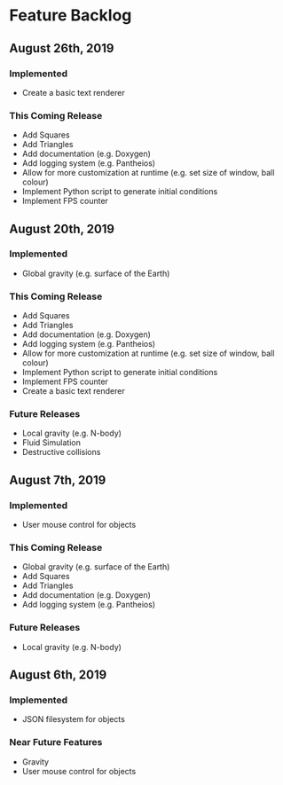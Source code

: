 # Feature Backlog

## August 26th, 2019

### Implemented
- Create a basic text renderer

### This Coming Release
- Add Squares
- Add Triangles
- Add documentation (e.g. Doxygen)
- Add logging system (e.g. Pantheios)
- Allow for more customization at runtime (e.g. set size of window, ball colour)
- Implement Python script to generate initial conditions
- Implement FPS counter

## August 20th, 2019

### Implemented
- Global gravity (e.g. surface of the Earth)

### This Coming Release
- Add Squares
- Add Triangles
- Add documentation (e.g. Doxygen)
- Add logging system (e.g. Pantheios)
- Allow for more customization at runtime (e.g. set size of window, ball colour)
- Implement Python script to generate initial conditions
- Implement FPS counter
- Create a basic text renderer

### Future Releases
- Local gravity (e.g. N-body)
- Fluid Simulation
- Destructive collisions

## August 7th, 2019

### Implemented
- User mouse control for objects

### This Coming Release
- Global gravity (e.g. surface of the Earth)
- Add Squares
- Add Triangles
- Add documentation (e.g. Doxygen)
- Add logging system (e.g. Pantheios)

### Future Releases
- Local gravity (e.g. N-body)

## August 6th, 2019

### Implemented
- JSON filesystem for objects

### Near Future Features
- Gravity
- User mouse control for objects